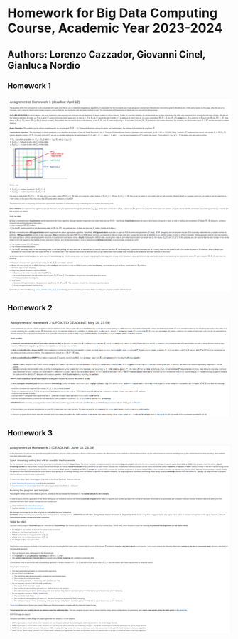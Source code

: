 # Homework for Big Data Computing Course, Academic Year 2023-2024

## Authors: Lorenzo Cazzador, Giovanni Cinel, Gianluca Nordio

### Homework 1

![](HomeworkAssignment/Homework1_1.png)
![](HomeworkAssignment/Homework1_2.png)
### Homework 2

![](HomeworkAssignment/Homework2.png)

### Homework 3

![](HomeworkAssignment/Homework3_1.png)
![](HomeworkAssignment/Homework3_2.png)
